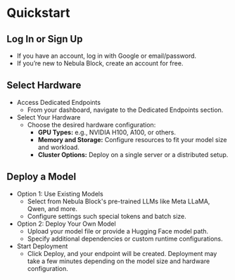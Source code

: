 
# Quickstart

## Log In or Sign Up
- If you have an account, log in with Google or email/password.
- If you’re new to Nebula Block, create an account for free.

## Select Hardware
- Access Dedicated Endpoints
  - From your dashboard, navigate to the Dedicated Endpoints section.
- Select Your Hardware
  - Choose the desired hardware configuration:
    - **GPU Types:** e.g., NVIDIA H100, A100, or others.
    - **Memory and Storage:** Configure resources to fit your model size and workload.
    - **Cluster Options:** Deploy on a single server or a distributed setup.

## Deploy a Model
- Option 1: Use Existing Models 
  - Select from Nebula Block's pre-trained LLMs like Meta LLaMA, Qwen, and more.
  - Configure settings such special tokens and batch size.
- Option 2: Deploy Your Own Model
  - Upload your model file or provide a Hugging Face model path.
  - Specify additional dependencies or custom runtime configurations.
- Start Deployment
  - Click Deploy, and your endpoint will be created. Deployment may take a few minutes 
depending on the model size and hardware configuration.